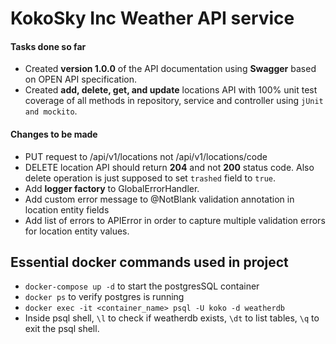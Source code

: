 # KokoSky Inc Weather API service

#### Tasks done so far
- Created __version 1.0.0__ of the API documentation using __Swagger__ based on OPEN API specification.
- Created __add, delete, get, and update__ locations API with 100% unit test coverage of all methods in repository, service and controller using `jUnit and mockito`.

#### Changes to be made
- PUT request to /api/v1/locations not /api/v1/locations/code
- DELETE location API should return __204__ and not __200__ status code. Also delete operation is just supposed to set
`trashed` field to `true`.
- Add __logger factory__ to GlobalErrorHandler.
- Add custom error message to @NotBlank validation annotation in location entity fields
- Add list of errors to APIError in order to capture multiple validation errors for location entity values.

## Essential docker commands used in project
- `docker-compose up -d` to start the postgresSQL container
- `docker ps` to verify postgres is running
- `docker exec -it <container_name> psql -U koko -d weatherdb`
- Inside psql shell, `\l` to check if weatherdb exists, `\dt` to list tables, `\q` to exit the psql shell.